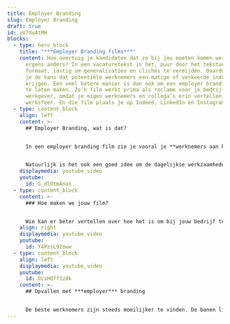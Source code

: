 ```yaml
---
title: Employer Branding
slug: Employer Branding
draft: true
id: yV7XuAtMH
blocks:
  - type: hero_block
    title: "***Employer Branding films***"
    content: Hoe overtuig je kandidaten dat ze bij jou moeten komen werken, en niet
      ergens anders? In een vacaturetekst is het, puur door het tekstuele
      formaat, lastig om generalisaties en clichés te vermijden. Daardoor loop
      je de kans dat potentiële werknemers een matige of verkeerde indruk
      krijgen. Een veel betere manier is dan ook om een employer branding film
      te laten maken. Zo’n film werkt prima als reclame voor je bedrijf als
      werkgever, omdat je eigen werknemers en collega’s erin vertellen over de
      werksfeer. En die film plaats je op Indeed, LinkedIn en Instagram!
  - type: content_block
    align: left
    content: >-
      ## Employer Branding, wat is dat?


      In een employer branding film zie je vooral je **werknemers aan het woord**. Ze vertellen de positieve kanten over hun werk en je bedrijf. Daarbij blijven we zo **authentiek** mogelijk. Daarom benoemen we ook  een wat mindere kant van het werk, dit werkt in je voordeel.


      Natuurlijk is het ook een goed idee om de dagelijkse werkzaamheden te laten zien. En je kunt je werkgevers een sfeervolle blik geven op alle leuke dingen die er in de pauze of na het werk gebeuren, zoals **sporten of een gezellige borrel**. Zo’n kijkje in de keuken zegt veel meer dan een geschreven standaardzinnetje in een vacaturetekst. Mensen zijn visueel ingesteld, dus zien hoe het er echt aan toegaat door middel van een eerlijk verhaal geeft ze het duwtje in de rug om te reageren op je vacature.
    displaymedia: youtube_video
    youtube:
      id: G_dlOtmAnas
  - type: content_block
    content: >-
      ### Hoe maken we jouw film?


      Wie kan er beter vertellen over hoe het is om bij jouw bedrijf te werken, dan de werknemers zelf? In een employer branding film laten we daarom echte mensen — werknemers en collega’s — aan het woord. Ze hoeven geen geboren acteur te zijn, want wij zorgen voor een **professionele begeleiding bij het filmen.** Daarna verpakken we hun enthousiaste verhalen in een kort en bondige film. We kiezen er de juiste achtergrondmuziek bij en brengen zo de unieke sfeer in jouw bedrijf binnen 1 minuut in beeld.
    align: right
    displaymedia: youtube_video
    youtube:
      id: Y4PzsL92oww
  - type: content_block
    align: left
    displaymedia: youtube_video
    youtube:
      id: DcsHQff1z8k
    content: >-
      ## Opvallen met ***employer*** branding


      De beste werknemers zijn steeds moeilijker te vinden. De banen liggen letterlijk voor het oprapen, dus hoe zorg je dat talent juist voor jouw bedrijf kiest? Met een employer branding film val je alvast goed op. Zeker als de concurrentie alleen maar een regeltje onderin de vacature schrijft over hun werksfeer, kun jij goed scoren met een vlotte film. Met de juiste mix van beelden van de werkvloer, interviews met huidige werknemers en goed gekozen achtergrondmuziek monteren we een sfeervolle film dat potentiële werknemers enthousiasmeert en motiveert om te solliciteren.
---
```

